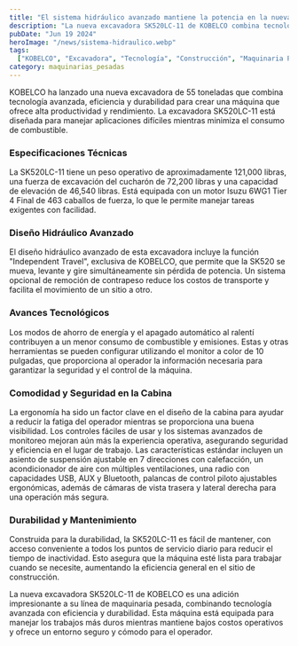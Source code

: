 ```yaml
---
title: "El sistema hidráulico avanzado mantiene la potencia en la nueva excavadora KOBELCO de 55 toneladas"
description: "La nueva excavadora SK520LC-11 de KOBELCO combina tecnología avanzada, eficiencia y durabilidad para ofrecer una máquina capaz de proporcionar productividad y rendimiento en aplicaciones difíciles"
pubDate: "Jun 19 2024"
heroImage: "/news/sistema-hidraulico.webp"
tags:
  ["KOBELCO", "Excavadora", "Tecnología", "Construcción", "Maquinaria Pesada"]
category: maquinarias_pesadas
---
```

KOBELCO ha lanzado una nueva excavadora de 55 toneladas que combina tecnología avanzada, eficiencia y durabilidad para crear una máquina que ofrece alta productividad y rendimiento. La excavadora SK520LC-11 está diseñada para manejar aplicaciones difíciles mientras minimiza el consumo de combustible.
### Especificaciones Técnicas
La SK520LC-11 tiene un peso operativo de aproximadamente 121,000 libras, una fuerza de excavación del cucharón de 72,200 libras y una capacidad de elevación de 46,540 libras. Está equipada con un motor Isuzu 6WG1 Tier 4 Final de 463 caballos de fuerza, lo que le permite manejar tareas exigentes con facilidad.
### Diseño Hidráulico Avanzado
El diseño hidráulico avanzado de esta excavadora incluye la función "Independent Travel", exclusiva de KOBELCO, que permite que la SK520 se mueva, levante y gire simultáneamente sin pérdida de potencia. Un sistema opcional de remoción de contrapeso reduce los costos de transporte y facilita el movimiento de un sitio a otro.
### Avances Tecnológicos
Los modos de ahorro de energía y el apagado automático al ralentí contribuyen a un menor consumo de combustible y emisiones. Estas y otras herramientas se pueden configurar utilizando el monitor a color de 10 pulgadas, que proporciona al operador la información necesaria para garantizar la seguridad y el control de la máquina.
### Comodidad y Seguridad en la Cabina
La ergonomía ha sido un factor clave en el diseño de la cabina para ayudar a reducir la fatiga del operador mientras se proporciona una buena visibilidad. Los controles fáciles de usar y los sistemas avanzados de monitoreo mejoran aún más la experiencia operativa, asegurando seguridad y eficiencia en el lugar de trabajo. Las características estándar incluyen un asiento de suspensión ajustable en 7 direcciones con calefacción, un acondicionador de aire con múltiples ventilaciones, una radio con capacidades USB, AUX y Bluetooth, palancas de control piloto ajustables ergonómicas, además de cámaras de vista trasera y lateral derecha para una operación más segura.
### Durabilidad y Mantenimiento
Construida para la durabilidad, la SK520LC-11 es fácil de mantener, con acceso conveniente a todos los puntos de servicio diario para reducir el tiempo de inactividad. Esto asegura que la máquina esté lista para trabajar cuando se necesite, aumentando la eficiencia general en el sitio de construcción.

La nueva excavadora SK520LC-11 de KOBELCO es una adición impresionante a su línea de maquinaria pesada, combinando tecnología avanzada con eficiencia y durabilidad. Esta máquina está equipada para manejar los trabajos más duros mientras mantiene bajos costos operativos y ofrece un entorno seguro y cómodo para el operador.